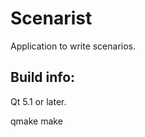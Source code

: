 Scenarist
============

Application to write scenarios.

Build info:
------------

Qt 5.1 or later.

qmake
make